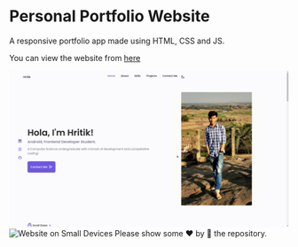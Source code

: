 # Personal Portfolio Website

A responsive portfolio app made using HTML, CSS and JS.

You can view the website from [here](https://simba-97.github.io/Portfolio)

![Website on Large Devices](./assets/img/LargeDevice.png?raw=true "Optional Title")
![Website on Small Devices](./assets/img/SmallDevices.png?raw=true "Optional Title")
Please show some ❤ by 🌟 the repository.
